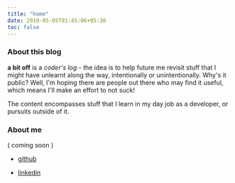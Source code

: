 ```yaml
---
title: "home"
date: 2019-05-05T01:45:06+05:30
toc: false
---
```



### About this blog

**a bit off** is a *coder's log* - the idea is to help future me revisit stuff that I might have unlearnt along the way, intentionally or unintentionally. Why's it public? Well, I'm hoping there are people out there who may find it useful, which means I'll make an effort to not suck! 

The content encompasses stuff that I learn in my day job as a developer, or pursuits outside of it.
 

### About me

( coming soon )

- [github](https://github.com/priyank-sriv)

- [linkedin](https://www.linkedin.com/in/sriv-priyank/)
  
